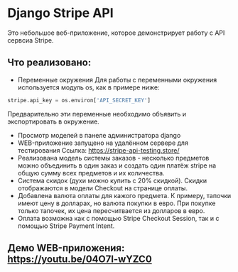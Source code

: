 # Django Stripe API
Это небольшое веб-приложение, которое демонстрирует работу с API сервсиа Stripe. 
## Что реализовано:
* Переменные окружения
Для работы с переменными окружения используется модуль os, как в примере ниже:
```python
stripe.api_key = os.environ['API_SECRET_KEY']
```
Предварительно эти переменные необходимо объявить и экспортировать в окружение.
* Просмотр моделей в панеле администратора django
* WEB-приложение запущено на удалённом сервере для тестирования
Ссылка: https://stripe-api-testing.store/
* Реализована модель системы заказов - несколько предметов можно объединить в один заказ и создать один платёж stripe на общую сумму всех предметов и их количества.
* Система скидок (духи можно купить с 20% скидкой). Скидки отображаются в модели Checkout на странице оплаты.
* Добавлена валюта оплаты для кажого предмета. К примеру, тапочки имеют цену в долларах, но валюта покупки в евро. При покупке только тапочек, их цена пересчитвается из долларов  в евро.
* Оплата возможна как с помощью Stripe Checkout Session, так и с помощью Stripe Payment Intent.

## Демо WEB-приложения: https://youtu.be/04O7I-wYZC0
